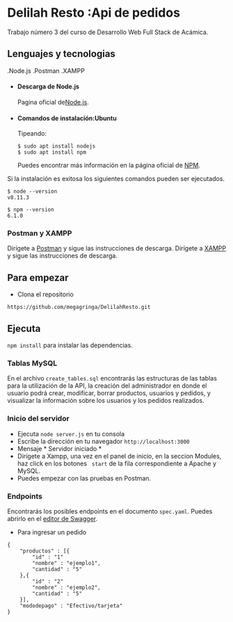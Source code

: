 # Delilah Resto :Api de pedidos
Trabajo número 3 del curso de Desarrollo Web Full Stack de Acámica. 

## Lenguajes y tecnologias 
.Node.js 
.Postman
.XAMPP

- #### Descarga de Node.js
  Pagina oficial de[Node.js](https://nodejs.org/).
  
- #### Comandos de instalación:Ubuntu

  Tipeando: 

      $ sudo apt install nodejs
      $ sudo apt install npm


  Puedes encontrar más información en la página oficial de [NPM](https://npmjs.org/).

Si la instalación es exitosa los siguientes comandos pueden ser ejecutados.

    $ node --version
    v8.11.3

    $ npm --version
    6.1.0

### Postman y XAMPP
Dirígete a [Postman](https://www.postman.com/downloads/) y sigue las instrucciones de descarga.
Dirígete a [XAMPP](https://www.apachefriends.org/es/index.html) y sigue las instrucciones de descarga.

## Para empezar 
- Clona el repositorio
```
https://github.com/megagringa/DelilahResto.git
```

## Ejecuta
``npm install`` para instalar las dependencias.

### Tablas MySQL
En el archivo ``create_tables.sql`` encontrarás las estructuras de las tablas para la utilización de la API, la creación del administrador en donde el usuario podrá crear, modificar, borrar productos, usuarios y pedidos, y visualizar la información sobre los usuarios y los pedidos realizados.

### Inicio del servidor
- Ejecuta ```node server.js``` en tu consola
- Escribe la dirección en tu navegador ```http://localhost:3000```
- Mensaje * Servidor iniciado *
- Dirígete a Xampp, una vez en el panel de inicio, en la seccion Modules, haz click en los botones ``` start``` de la   fila correspondiente a Apache y MySQL.
- Puedes empezar con las pruebas en Postman.

### Endpoints
Encontrarás los posibles endpoints en el documento ``spec.yaml``. Puedes abrirlo en el [editor de Swagger](https://editor.swagger.io/).

- Para ingresar un pedido

```
{
    "productos" : [{
        "id" : "1"
        "nombre" : "ejemplo1",
        "cantidad" : "5"
    },{
        "id" : "2"
        "nombre" : "ejemplo2",
        "cantidad" : "5"
    }],
    "mododepago" : "Efectivo/tarjeta"
}

```
